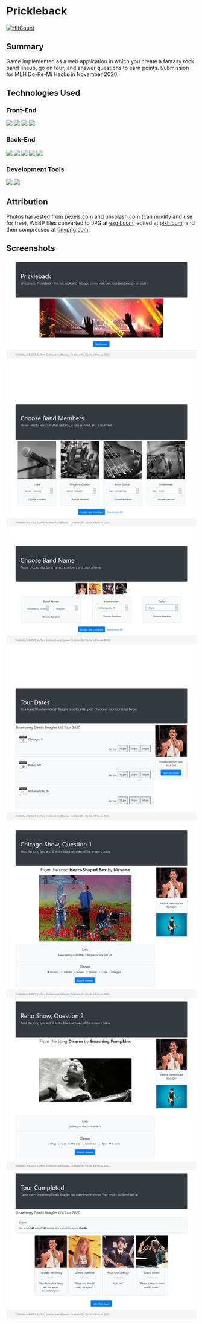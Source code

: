 # Prickleback

[![HitCount](http://hits.dwyl.com/SharkDemon/prickleback.svg)](http://hits.dwyl.com/SharkDemon/prickleback)

## Summary

Game implemented as a web application in which you create a fantasy rock band lineup, go on tour, and answer questions to earn points. Submission for MLH Do-Re-Mi Hacks in November 2020.

## Technologies Used

### Front-End

![](https://img.shields.io/badge/Code-HTML5-informational?style=flat&logo=html&logoColor=white&color=sucess)
![](https://img.shields.io/badge/Code-CSS-informational?style=flat&logo=css&logoColor=white&color=sucess)
![](https://img.shields.io/badge/Code-Bootstrap-informational?style=flat&logo=bootstrap&logoColor=white&color=sucess)
![](https://img.shields.io/badge/Code-Thymeleaf-informational?style=flat&logo=thymeleaf&logoColor=white&color=sucess)

### Back-End

![](https://img.shields.io/badge/Code-SpringBoot-informational?style=flat&logo=springboot&logoColor=white&color=success)
![](https://img.shields.io/badge/Code-Maven-informational?style=flat&logo=maven&logoColor=white&color=success)
![](https://img.shields.io/badge/Code-Docker-informational?style=flat&logo=docker&logoColor=white&color=success)
![](https://img.shields.io/badge/Code-Flyway-informational?style=flat&logo=flyway&logoColor=white&color=success)
![](https://img.shields.io/badge/Code-CockroachDB-informational?style=flat&logo=cockroachdb&logoColor=white&color=success)

### Development Tools

![](https://img.shields.io/badge/Git-informational?style=flat&logo=git&logoColor=white&color=sucess)
![](https://img.shields.io/badge/GitHub-informational?style=flat&logo=github&logoColor=white&color=sucess)

## Attribution

Photos harvested from [pexels.com](https://www.pexels.com) and [unsplash.com](https://unsplash.com) (can modify and use for free), WEBP files converted to JPG at [ezgif.com](https://ezgif.com/), edited at [pixlr.com](https://pixlr.com/x/), and then compressed at [tinypng.com](https://tinypng.com/).

## Screenshots

![Index page](images/prickleback-1.png)
![Choose musicians page](images/prickleback-2.png)
![Choose band name page](images/prickleback-3.png)
![Tour overview page](images/prickleback-4.png)
![Sample question page 1](images/prickleback-5.png)
![Sample question page 2](images/prickleback-6.png)
![Tour completed page](images/prickleback-7.png)

